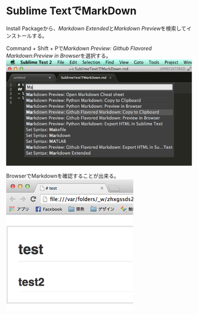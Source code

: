 # Sublime TextでMarkDown

Install Packageから、*Markdown Extended*と*Markdown Preview*を検索してインストールする。

Command + Shift + Pで*Markdown Preview: Github Flavored Markdown:Preview in Browser*を選択する。  
![Markdown Preview](./images/sch007.png)  

BrowserでMarkdownを確認することが出来る。  
![Markdown Preview](./images/sch008.png)  

